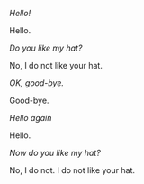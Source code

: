 *Hello!* 

Hello.

*Do you like my hat?*

No, I do not like your hat.

*OK, good-bye.*

Good-bye.

*Hello again*

Hello.

*Now do you like my hat?*

No, I do not. I do not like your hat.
